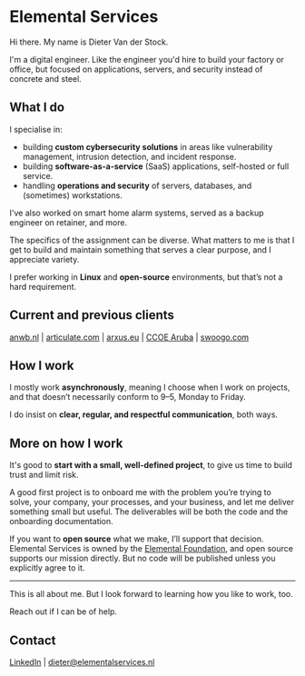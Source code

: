# Elemental Services

Hi there. My name is Dieter Van der Stock.  

I'm a digital engineer. Like the engineer you'd hire to build your factory or office, but focused on applications, servers, and security instead of concrete and steel.

## What I do

I specialise in:

- building **custom cybersecurity solutions** in areas like vulnerability management, intrusion detection, and incident response.
- building **software-as-a-service** (SaaS) applications, self-hosted or full service.
- handling **operations and security** of servers, databases, and (sometimes) workstations.

I've also worked on smart home alarm systems, served as a backup engineer on retainer, and more.  

The specifics of the assignment can be diverse. What matters to me is that I get to build and maintain something that serves a clear purpose, and I appreciate variety.

I prefer working in **Linux** and **open-source** environments, but that’s not a hard requirement.

## Current and previous clients

[anwb.nl](https://anwb.nl) | [articulate.com](https://articulate.com) | [arxus.eu](https://arxus.eu) | [CCOE Aruba](https://cybersecurity.aw/) | [swoogo.com](https://swoogo.com)

## How I work

I mostly work **asynchronously**, meaning I choose when I work on projects, and that doesn’t necessarily conform to 9–5, Monday to Friday.  

I do insist on **clear, regular, and respectful communication**, both ways. 

## More on how I work 

It's good to **start with a small, well-defined project**, to give us time to build trust and limit risk.

A good first project is to onboard me with the problem you’re trying to solve, your company, your processes, and your business, and let me deliver something small but useful. The deliverables will be both the code and the onboarding documentation.  

If you want to **open source** what we make, I’ll support that decision. Elemental Services is owned by the [Elemental Foundation](https://elementalfoundation.org), and open source supports our mission directly. But no code will be published unless you explicitly agree to it. 

---

This is all about me. But I look forward to learning how you like to work, too.  

Reach out if I can be of help.  
## Contact

[LinkedIn](https://linkedin.com/in/vanderstockdieter) | dieter@elementalservices.nl


